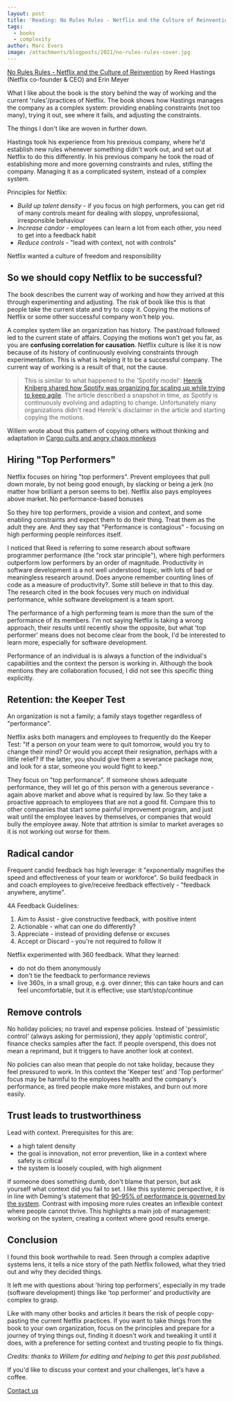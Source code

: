 ```yaml
---
layout: post
title: 'Reading: No Rules Rules - Netflix and the Culture of Reinvention'
tags:
  - books
  - complexity
author: Marc Evers
image: /attachments/blogposts/2021/no-rules-rules-cover.jpg
---
```


[No Rules Rules - Netflix and the Culture of Reinvention](https://www.norulesrules.com/) by Reed Hastings (Netflix co-founder & CEO) and Erin Meyer

What I like about the book is the story behind the way of working and the
current 'rules'/practices of Netflix. The book shows how Hastings manages the
company as a complex system: providing enabling constraints (not too many),
trying it out, see where it fails, and adjusting the constraints.

The things I don't like are woven in further down. 

Hastings took his experience from his previous company, where he'd establish new
rules whenever something didn't work out, and set out at Netflix to do this
differently. In his previous company he took the road of establishing more and
more governing constraints and rules, stifling the company. Managing it as a
complicated system, instead of a complex system.

Principles for Netflix:
- _Build up talent density_ - if you focus on high performers, you can get rid of many controls meant for dealing with sloppy, unprofessional, irresponsible behaviour
- _Increase candor_ - employees can learn a lot from each other, you need to get into a feedback habit
- _Reduce controls_ - "lead with context, not with controls"

Netflix wanted a culture of freedom and responsibility

## So we should copy Netflix to be successful?

The book describes the current way of working and how they arrived at this
through experimenting and adjusting. The risk of book like this is that people
take the current state and try to copy it. Copying the motions of Netflix or
some other successful company won't help you. 

A complex system like an organization has history. The past/road followed led to
the current state of affairs. Copying the motions won't get you far, as you are
**confusing correlation for causation**. Netflix culture is like it is now
because of its history of continuously evolving constraints through
experimentation. This is what is helping it to be a successful company. The
current way of working is a result of that, not the cause.

> This is similar to what happened to the 'Spotify model': [Henrik Kniberg
shared how Spotify was organizing for scaling up while trying to keep
agile](https://blog.crisp.se/wp-content/uploads/2012/11/SpotifyScaling.pdf). The
article described a snapshot in time, as Spotify is continuously evolving and
adapting to change. Unfortunately many organizations didn't read Henrik's
disclaimer in the article and starting copying the motions.

Willem wrote about this pattern of copying others without thinking and adaptation in [Cargo cults and angry chaos monkeys](/2020/09/07/cargo-cults-and-angry-chaos-monkeys.md)

## Hiring "Top Performers"

Netflix focuses on hiring "top performers". Prevent employees that pull down
morale, by not being good enough, by slacking or being a jerk (no matter how
brilliant a person seems to be). Netflix also pays employees above market. No
performance-based bonuses

So they hire top performers, provide a vision and context, and some enabling constraints and expect them to do their thing. Treat them as the adult they are. And they say that "Performance is contagious" - focusing on high performing people reinforces itself.

I noticed that Reed is referring to some research about software programmer
performance (the "rock star principle"), where high performers outperform low
performers by an order of magnitude. Productivity in software development is a
not well understood topic, with lots of bad or meaningless research
around. Does anyone remember counting lines of code as a measure of productivity?. Some still believe in that to this day. The research cited in the book focuses very much on individual performance, while software
development is a team sport. 

The performance of a high performing team is more than the sum of the performance of its members. I'm not saying Netflix is taking a wrong approach, their
results until recently show the opposite, but what 'top performer' means does not become clear
from the book, I'd be interested to learn more, especially for software
development.

Performance of an individual is is always a function of the
individual's capabilities and the context the person is working in. Although the
book mentions they are collaboration focused, I did not see this specific thing
explicitly.

## Retention: the Keeper Test 

An organization is not a family; a family stays together regardless of
"performance". 

Netflix asks both managers and employees to frequently do the Keeper Test: "If a
person on your team were to quit tomorrow, would you try to change their mind?
Or would you accept their resignation, perhaps with a little relief? If the
latter, you should give them a severance package now, and look for a star,
someone you would fight to keep."

They focus on "top performance". If someone shows adequate performance, they
will let go of this person with a generous severance - again above market and
above what is required by law. So they take a proactive approach to employees
that are not a good fit. Compare this to other companies that start some painful
improvement program, and just wait until the employee leaves by themselves, or
companies that would bully the employee away. Note that attrition is similar to
market averages so it is not working out worse for them.

## Radical candor 

Frequent candid feedback has high leverage: it "exponentially magnifies the
speed and effectiveness of your team or workforce". So build feedback in and coach employees to give/receive feedback effectively - "feedback anywhere, anytime".

4A Feedback Guidelines:
1. Aim to Assist - give constructive feedback, with positive intent
2. Actionable - what can one do differently?
3. Appreciate - instead of providing defense or excuses
4. Accept or Discard - you're not required to follow it

Netflix experimented with 360 feedback. What they learned:
- do not do them anonymously
- don't tie the feedback to performance reviews
- live 360s, in a small group, e.g. over dinner; this can take hours and can feel uncomfortable, but it is effective; use start/stop/continue

## Remove controls

No holiday policies; no travel and expense policies. Instead of 'pessimistic
control' (always asking for permission), they apply 'optimistic control',
finance checks samples after the fact. If people overspend, this does not mean a reprimand, but it triggers to have another look at context. 

No policies can also mean that people do not take holiday, because they feel
pressured to work. In this context the 'Keeper test' and 'Top performer' focus
may be harmful to the employees health and the company's performance, as tired
people make more mistakes, and burn out more easily.

## Trust leads to trustworthiness

Lead with context. Prerequisites for this are: 
- a high talent density
- the goal is innovation, not error prevention, like in a context where safety is critical
- the system is loosely coupled, with high alignment

If someone does something dumb, don't blame that person, but ask yourself what
context did you fail to set. I like this systemic perspective, it is in line with Deming's statement that [90-95% of performance is governed by the
system](https://deming.org/dr-deming-called-for-the-elimination-of-the-annual-performance-appraisal/).
Contrast with imposing more rules creates an inflexible context where people
cannot thrive. This highlights a main job of management: working on the system,
creating a context where good results emerge.

## Conclusion

I found this book worthwhile to read. Seen through a complex adaptive systems
lens, it tells a nice story of the path Netflix followed, what they tried out
and why they decided things. 

It left me with questions about 'hiring top performers', especially in my trade
(software development) things like 'top performer' and productivity are complex
to grasp. 

Like with many other books and articles it bears the risk of people copy-pasting
the current Netflix practices. If you want to take things from the book to your
own organization, focus on the principles and prepare for a journey of trying
things out, finding it doesn't work and tweaking it until it does, with a
preference for setting context and trusting people to fix things.

_Credits: thanks to Willem for editing and helping to get this post published._

<aside>
  <p>If you'd like to discuss your context and your challenges, let's have a coffee.
  </p>
  <p><div>
    <a href="/contact">Contact us</a>
  </div></p>
</aside>

